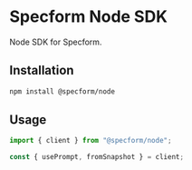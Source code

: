 # Specform Node SDK

Node SDK for Specform.

## Installation

```bash
npm install @specform/node
```

## Usage

```javascript
import { client } from "@specform/node";

const { usePrompt, fromSnapshot } = client;
```
